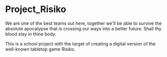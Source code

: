# Project_Risiko
We are one of the best teams out here, together we'll be able to survive the absolute apocalypse that is crossing our ways into a better future. Shall thy blood stay in thine body.

This is a school project with the target of creating a digital version of the well-known tabletop game Risiko.
